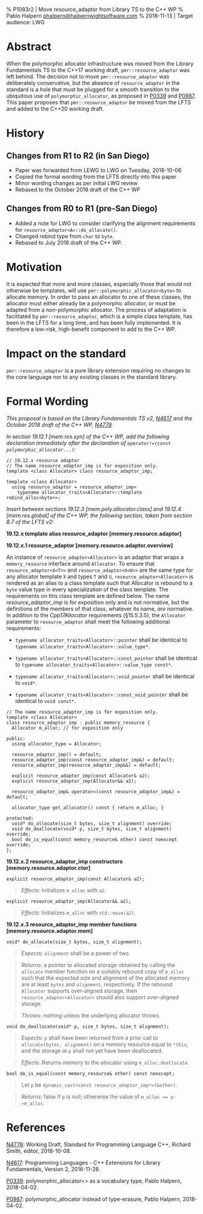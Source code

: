 % P1083r2 | Move resource_adaptor from Library TS to the C++ WP
% Pablo Halpern <phalpern@halpernwightsoftware.com>
% 2018-11-13 | Target audience: LWG

Abstract
========

When the polymorphic allocator infrastructure was moved from the Library
Fundamentals TS to the C++17 working draft, `pmr::resource_adaptor` was left
behind. The decision not to move `pmr::resource_adaptor` was deliberately
conservative, but the absence of `resource_adaptor` in the standard is a
hole that must be plugged for a smooth transition to the ubiquitous use of
`polymorphic_allocator`, as proposed in [P0339](http://wg21.link/p0339) and
[P0987](http://wg21.link/p0987).  This paper proposes that
`pmr::resource_adaptor` be moved from the LFTS and added to the C++20 working
draft.

History
=======

Changes from R1 to R2 (in San Diego)
------------------------------------

 * Paper was forwarded from LEWG to LWG on Tuesday, 2018-10-06
 * Copied the formal wording from the LFTS directly into this paper
 * Minor wording changes as per initial LWG review
 * Rebased to the October 2018 draft of the C++ WP

Changes from R0 to R1 (pre-San Diego)
-------------------------------------

 * Added a note for LWG to consider clarifying the alignment requirements for
   `resource_adaptor<A>::do_allocate()`.
 * Changed rebind type from `char` to `byte`.
 * Rebased to July 2018 draft of the C++ WP.

Motivation
==========

It is expected that more and more classes, especially those that would not
otherwise be templates, will use `pmr::polymorphic_allocator<byte>` to
allocate memory. In order to pass an allocator to one of these classes, the
allocator must either already be a polymorphic allocator, or must be adapted
from a non-polymorphic allocator.  The process of adaptation is facilitated by
`pmr::resource_adaptor`, which is a simple class template, has been in the
LFTS for a long time, and has been fully implemented. It is therefore a
low-risk, high-benefit component to add to the C++ WP.

Impact on the standard
======================

`pmr::resource_adaptor` is a pure library extension requiring no changes to
the core language nor to any existing classes in the standard library.

Formal Wording
==============

_This proposal is based on the Library Fundamentals TS v2,
[N4617](http://www.open-std.org/JTC1/SC22/WG21/docs/papers/2016/n4617.pdf) and
the October 2018 draft of the C++ WP,
[N4778](http://www.open-std.org/JTC1/SC22/WG21/docs/papers/2018/n4778.pdf)._

_In section 19.12.1 [mem.res.syn] of the C++ WP, add the following declaration
immediately after the declaration of
`operator!=(const polymorphic_allocator...)`:_

    // 19.12.x resource adaptor
    // The name resource_adaptor_imp is for exposition only.
    template <class Allocator> class resource_adaptor_imp;

    template <class Allocator>
      using resource_adaptor = resource_adaptor_imp<
        typename allocator_traits<Allocator>::template rebind_alloc<byte>>;

_Insert between sections 19.12.3 [mem.poly.allocator.class] and 19.12.4
[mem.res.global] of the C++ WP, the following section, taken from section 8.7
of the LFTS v2:_

**19.12.x template alias resource_adaptor [memory.resource.adaptor]**

**19.12.x.1 resource_adaptor [memory.resource.adaptor.overview]**

An instance of `resource_adaptor<Allocator>` is an adaptor that wraps a
`memory_resource` interface around `Allocator`.  To ensure that
`resource_adaptor<X<T>>` and `resource_adaptor<X<U>>` are the same type for
any allocator template `X` and types `T` and `U`,
`resource_adaptor<Allocator>` is rendered as an alias to a class template such
that Allocator is rebound to a `byte` value type in every specialization of
the class template. The requirements on this class template are defined
below. The name _resource_adaptor_imp_ is for exposition only and is not
normative, but the definitions of the members of that class, whatever its
name, _are_ normative. In addition to the _Cpp17Allocator_ requirements
(§15.5.3.5), the `Allocator` parameter to `resource_adaptor` shall meet the
following additional requirements:

 - `typename allocator_traits<Allocator>::pointer` shall be identical to  
   `typename allocator_traits<Allocator>::value_type*`.

 - `typename allocator_traits<Allocator>::const_pointer` shall be identical
    to `typename allocator_traits<Allocator>::value_type const*`.

 - `typename allocator_traits<Allocator>::void_pointer` shall be identical to
   `void*`.

 - `typename allocator_traits<Allocator>::const_void_pointer` shall be
   identical to `void const*`.

```
// The name resource_adaptor_imp is for exposition only.
template <class Allocator>
class resource_adaptor_imp : public memory_resource {
  Allocator m_alloc; // for exposition only

public:
  using allocator_type = Allocator;

  resource_adaptor_imp() = default;
  resource_adaptor_imp(const resource_adaptor_imp&) = default;
  resource_adaptor_imp(resource_adaptor_imp&&) = default;

  explicit resource_adaptor_imp(const Allocator& a2);
  explicit resource_adaptor_imp(Allocator&& a2);

  resource_adaptor_imp& operator=(const resource_adaptor_imp&) = default;

  allocator_type get_allocator() const { return m_alloc; }

protected:
  void* do_allocate(size_t bytes, size_t alignment) override;
  void do_deallocate(void* p, size_t bytes, size_t alignment) override;
  bool do_is_equal(const memory_resource& other) const noexcept override;
};
```

**19.12.x.2 resource_adaptor_imp constructors [memory.resource.adaptor.ctor]**

`explicit resource_adaptor_imp(const Allocator& a2);`

> _Effects_: Initializes `m_alloc` with `a2`.

`explicit resource_adaptor_imp(Allocator&& a2);`

> _Effects_: Initializes `m_alloc` with `std::move(a2)`.

**19.12.x.3 resource_adaptor_imp member functions [memory.resource.adaptor.mem]**

`void* do_allocate(size_t bytes, size_t alignment);`

> _Expects:_ `alignment` shall be a power of two.

> _Returns:_ a pointer to allocated storage obtained by calling the `allocate`
> member function on a suitably rebound copy of `m_alloc` such that the
> expected size and alignment of the allocated memory are at least `bytes` and
> `alignment`, respectively. If the rebound `Allocator` supports over-aligned
> storage, then `resource_adaptor<Allocator>` should also support over-aligned
> storage.

> _Throws:_ nothing unless the underlying allocator throws.

`void do_deallocate(void* p, size_t bytes, size_t alignment);`

> _Expects_: `p` shall have been returned from a prior call to `allocate(bytes,
> alignment)` on a memory resource equal to `*this`, and the storage at `p` shall not
> yet have been deallocated.

> _Effects_: Returns memory to the allocator using `m_alloc.deallocate`.

`bool do_is_equal(const memory_resource& other) const noexcept;`

> Let `p` be `dynamic_cast<const resource_adaptor_imp*>(&other)`.

> _Returns_: false if `p` is null; otherwise the value of `m_alloc == p->m_alloc`.

References
==========

[N4778](http://www.open-std.org/JTC1/SC22/WG21/docs/papers/2018/n4778.pdf):
Working Draft, Standard for Programming Language C++, Richard Smith, editor,
2018-10-08.

[N4617](http://www.open-std.org/JTC1/SC22/WG21/docs/papers/2016/n4617.pdf):
Programming Languages - C++ Extensions for Library Fundamentals,
Version 2, 2016-11-28.

[P0339](http://wg21.link/p0339):
polymorphic_allocator<> as a vocabulary type, Pablo Halpern, 2018-04-02.

[P0987](http://wg21.link/p0987):
polymorphic_allocator<byte> instead of type-erasure, Pablo Halpern,
2018-04-02.
